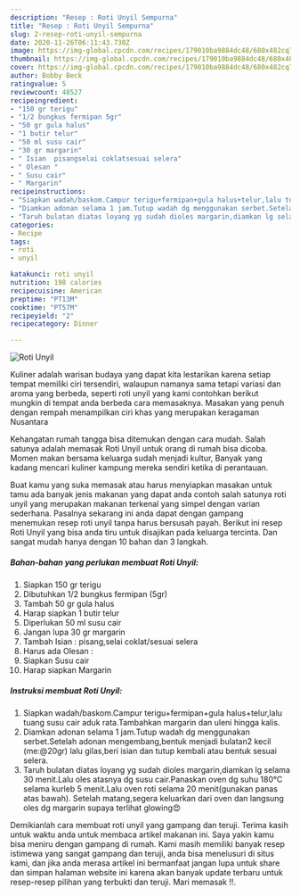 ```yaml
---
description: "Resep : Roti Unyil Sempurna"
title: "Resep : Roti Unyil Sempurna"
slug: 2-resep-roti-unyil-sempurna
date: 2020-11-26T06:11:43.730Z
image: https://img-global.cpcdn.com/recipes/179010ba9884dc48/680x482cq70/roti-unyil-foto-resep-utama.jpg
thumbnail: https://img-global.cpcdn.com/recipes/179010ba9884dc48/680x482cq70/roti-unyil-foto-resep-utama.jpg
cover: https://img-global.cpcdn.com/recipes/179010ba9884dc48/680x482cq70/roti-unyil-foto-resep-utama.jpg
author: Bobby Beck
ratingvalue: 5
reviewcount: 48527
recipeingredient:
- "150 gr terigu"
- "1/2 bungkus fermipan 5gr"
- "50 gr gula halus"
- "1 butir telur"
- "50 ml susu cair"
- "30 gr margarin"
- " Isian  pisangselai coklatsesuai selera"
- " Olesan "
- " Susu cair"
- " Margarin"
recipeinstructions:
- "Siapkan wadah/baskom.Campur terigu+fermipan+gula halus+telur,lalu tuang susu cair aduk rata.Tambahkan margarin dan uleni hingga kalis."
- "Diamkan adonan selama 1 jam.Tutup wadah dg menggunakan serbet.Setelah adonan mengembang,bentuk menjadi bulatan2 kecil (me:@20gr) lalu gilas,beri isian dan tutup kembali atau bentuk sesuai selera."
- "Taruh bulatan diatas loyang yg sudah dioles margarin,diamkan lg selama 30 menit.Lalu oles atasnya dg susu cair.Panaskan oven dg suhu 180°C selama kurleb 5 menit.Lalu oven roti selama 20 menit(gunakan panas atas bawah). Setelah matang,segera keluarkan dari oven dan langsung oles dg margarin supaya terlihat glowing😍"
categories:
- Recipe
tags:
- roti
- unyil

katakunci: roti unyil 
nutrition: 198 calories
recipecuisine: American
preptime: "PT13M"
cooktime: "PT57M"
recipeyield: "2"
recipecategory: Dinner

---
```



![Roti Unyil](https://img-global.cpcdn.com/recipes/179010ba9884dc48/680x482cq70/roti-unyil-foto-resep-utama.jpg)

Kuliner adalah warisan budaya yang dapat kita lestarikan karena setiap tempat memiliki ciri tersendiri, walaupun namanya sama tetapi variasi dan aroma yang berbeda, seperti roti unyil yang kami contohkan berikut mungkin di tempat anda berbeda cara memasaknya. Masakan yang penuh dengan rempah menampilkan ciri khas yang merupakan keragaman Nusantara

Kehangatan rumah tangga bisa ditemukan dengan cara mudah. Salah satunya adalah memasak Roti Unyil untuk orang di rumah bisa dicoba. Momen makan bersama keluarga sudah menjadi kultur, Banyak yang kadang mencari kuliner kampung mereka sendiri ketika di perantauan.



Buat kamu yang suka memasak atau harus menyiapkan masakan untuk tamu ada banyak jenis makanan yang dapat anda contoh salah satunya roti unyil yang merupakan makanan terkenal yang simpel dengan varian sederhana. Pasalnya sekarang ini anda dapat dengan gampang menemukan resep roti unyil tanpa harus bersusah payah.
Berikut ini resep Roti Unyil yang bisa anda tiru untuk disajikan pada keluarga tercinta. Dan sangat mudah hanya dengan 10 bahan dan 3 langkah.


<!--inarticleads1-->

##### Bahan-bahan yang perlukan membuat Roti Unyil:

1. Siapkan 150 gr terigu
1. Dibutuhkan 1/2 bungkus fermipan (5gr)
1. Tambah 50 gr gula halus
1. Harap siapkan 1 butir telur
1. Diperlukan 50 ml susu cair
1. Jangan lupa 30 gr margarin
1. Tambah  Isian : pisang,selai coklat/sesuai selera
1. Harus ada  Olesan :
1. Siapkan  Susu cair
1. Harap siapkan  Margarin




<!--inarticleads2-->

##### Instruksi membuat  Roti Unyil:

1. Siapkan wadah/baskom.Campur terigu+fermipan+gula halus+telur,lalu tuang susu cair aduk rata.Tambahkan margarin dan uleni hingga kalis.
1. Diamkan adonan selama 1 jam.Tutup wadah dg menggunakan serbet.Setelah adonan mengembang,bentuk menjadi bulatan2 kecil (me:@20gr) lalu gilas,beri isian dan tutup kembali atau bentuk sesuai selera.
1. Taruh bulatan diatas loyang yg sudah dioles margarin,diamkan lg selama 30 menit.Lalu oles atasnya dg susu cair.Panaskan oven dg suhu 180°C selama kurleb 5 menit.Lalu oven roti selama 20 menit(gunakan panas atas bawah). Setelah matang,segera keluarkan dari oven dan langsung oles dg margarin supaya terlihat glowing😍




Demikianlah cara membuat roti unyil yang gampang dan teruji. Terima kasih untuk waktu anda untuk membaca artikel makanan ini. Saya yakin kamu bisa meniru dengan gampang di rumah. Kami masih memiliki banyak resep istimewa yang sangat gampang dan teruji, anda bisa menelusuri di situs kami, dan jika anda merasa artikel ini bermanfaat jangan lupa untuk share dan simpan halaman website ini karena akan banyak update terbaru untuk resep-resep pilihan yang terbukti dan teruji. Mari memasak !!. 
